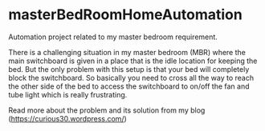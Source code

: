 # masterBedRoomHomeAutomation
Automation project related to my master bedroom requirement.

There is a challenging situation in my master bedroom (MBR) where the main switchboard is given in a place that is the idle location for keeping the bed. But the only problem with this setup is that your bed will completely block the switchboard. So basically you need to cross all the way to reach the other side of the bed to access the switchboard to on/off the fan and tube light which is really frustrating.

Read more about the problem and its solution from my blog (https://curious30.wordpress.com/)
